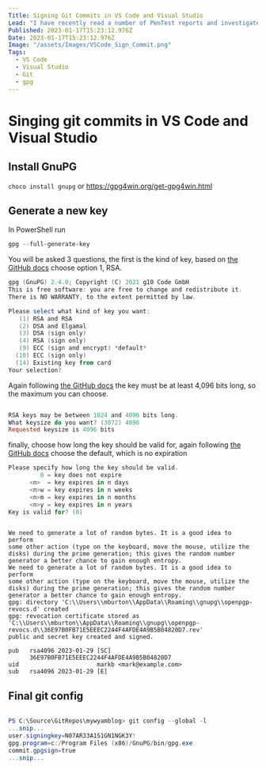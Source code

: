 ```yaml
---
Title: Signing Git Commits in VS Code and Visual Studio
Lead: "I have recently read a number of PenTest reports and investigated and fixed the vulnerabilities."
Published: 2023-01-17T15:23:12.976Z
Date: 2023-01-17T15:23:12.976Z
Image: "/assets/Images/VSCode_Sign_Commit.png"
Tags:
  - VS Code
  - Visual Studio
  - Git
  - gpg
---
```


# Singing git commits in VS Code and Visual Studio

## Install GnuPG

`choco install gnupg` or https://gpg4win.org/get-gpg4win.html 

## Generate a new key

In PowerShell run

``` powershell
gpg --full-generate-key
```

You will be asked 3 questions, the first is the kind of key, based on [the GitHub docs](https://docs.github.com/en/authentication/managing-commit-signature-verification/generating-a-new-gpg-key) choose option 1, RSA.

``` powershell
gpg (GnuPG) 2.4.0; Copyright (C) 2021 g10 Code GmbH
This is free software: you are free to change and redistribute it.
There is NO WARRANTY, to the extent permitted by law.

Please select what kind of key you want:
   (1) RSA and RSA
   (2) DSA and Elgamal
   (3) DSA (sign only)
   (4) RSA (sign only)
   (9) ECC (sign and encrypt) *default*
  (10) ECC (sign only)
  (14) Existing key from card
Your selection?
```

Again following [the GitHub docs](https://docs.github.com/en/authentication/managing-commit-signature-verification/generating-a-new-gpg-key) the key must be at least 4,096 bits long, so the maximum you can choose.

``` powershell

RSA keys may be between 1024 and 4096 bits long.
What keysize do you want? (3072) 4096
Requested keysize is 4096 bits


```

finally, choose how long the key should be valid for, again following [the GitHub docs](https://docs.github.com/en/authentication/managing-commit-signature-verification/generating-a-new-gpg-key) choose the default, which is no expiration

``` powershell
Please specify how long the key should be valid.
         0 = key does not expire
      <n>  = key expires in n days
      <n>w = key expires in n weeks
      <n>m = key expires in n months
      <n>y = key expires in n years
Key is valid for? (0)
```

``` powerhsell

We need to generate a lot of random bytes. It is a good idea to perform
some other action (type on the keyboard, move the mouse, utilize the
disks) during the prime generation; this gives the random number
generator a better chance to gain enough entropy.
We need to generate a lot of random bytes. It is a good idea to perform
some other action (type on the keyboard, move the mouse, utilize the
disks) during the prime generation; this gives the random number
generator a better chance to gain enough entropy.
gpg: directory 'C:\\Users\\mburton\\AppData\\Roaming\\gnupg\\openpgp-revocs.d' created
gpg: revocation certificate stored as 'C:\\Users\\mburton\\AppData\\Roaming\\gnupg\\openpgp-revocs.d\\36E97B0FB71E5EEEC2244F4AFDE4A9B5B04820D7.rev'
public and secret key created and signed.

pub   rsa4096 2023-01-29 [SC]
      36E97B0FB71E5EEEC2244F4AFDE4A9B5B04820D7
uid                      markb <mark@example.com>
sub   rsa4096 2023-01-29 [E]

```


## Final git config

``` powershell

PS C:\Source\GitRepos\mywyamblog> git config --global -l
...snip...
user.signingkey=N07AR33A1S1GN1NGK3Y!
gpg.program=c:/Program Files (x86)/GnuPG/bin/gpg.exe
commit.gpgsign=true
...snip...

```
